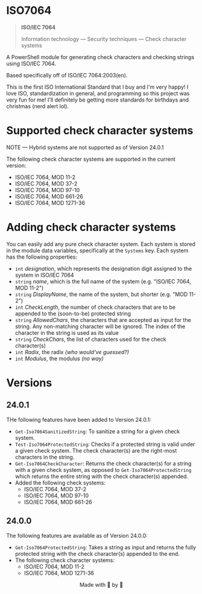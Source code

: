 # ISO7064

> **ISO/IEC 7064**
> 
> Information technology — Security techniques — Check character systems

A PowerShell module for generating check characters and checking strings using ISO/IEC 7064.

Based specifically off of ISO/IEC 7064:2003(en).

This is the first ISO International Standard that I buy and I'm very happy! I love ISO, standardization in general, and programming so this project was very fun for me! I'll definitely be getting more standards for birthdays and christmas (nerd alert lol).

# Supported check character systems

NOTE — Hybrid systems are not supported as of Version 24.0.1

The following check character systems are supported in the current version:
- ISO/IEC 7064, MOD 11-2
- ISO/IEC 7064, MOD 37-2
- ISO/IEC 7064, MOD 97-10
- ISO/IEC 7064, MOD 661-26
- ISO/IEC 7064, MOD 1271-36

# Adding check character systems
You can easily add any pure check character system. Each system is stored in the module data variables, specifically at the `Systems` key. Each system has the following properties:
- `int` *designation*, which represents the designation digit assigned to the system in ISO/IEC 7064
- `string` *name*, which is the full name of the system (e.g. "ISO/IEC 7064, MOD 11-2")
- `string` *DisplayName*, the name of the system, but shorter (e.g. "MOD 11-2")
- `int` *CheckLength*, the number of check characters that are to be appended to the (soon-to-be) protected string
- `string` *AllowedChars*, the characters that are accepted as input for the string. Any non-matching character will be ignored. The index of the character in the string is used as its value
- `string` *CheckChars*, the list of characters used for the check character(s)
- `int` *Radix*, the radix _(who would've guessed?)_
- `int` *Modulus*, the modulus _(no way)_

# Versions
## 24.0.1
THe following features have been added to Version 24.0.1:
- `Get-Iso7064SanitizedString`: To sanitize a string for a given check system.
- `Test-Iso7064ProtectedString`: Checks if a protected string is valid under a given check system. The check character(s) are the right-most characters in the string.
- `Get-Iso7064CheckCharacter`: Returns the check character(s) for a string with a given check system, as opposed to `Get-Iso7064ProtectedString` which returns the entire string with the check character(s) appended.
- Added the following check systems:
    - ISO/IEC 7064, MOD 37-2
    - ISO/IEC 7064, MOD 97-10
    - ISO/IEC 7064, MOD 661-26
## 24.0.0
The following features are available as of Version 24.0.0:
- `Get-Iso7064ProtectedString`: Takes a string as input and returns the fully protected string with the check character(s) appended to the end.
- The following check character systems:
    - ISO/IEC 7064, MOD 11-2
    - ISO/IEC 7064, MOD 1271-36

<p align="center">Made with 💖 by 🥝</p>
